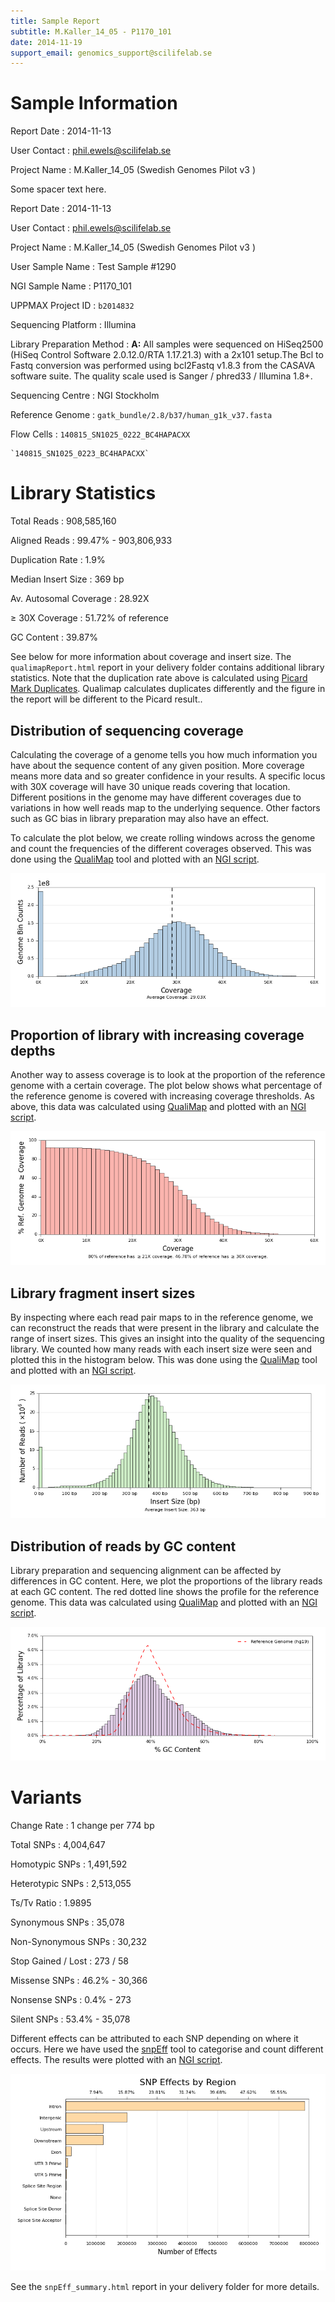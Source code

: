 ```yaml
---
title: Sample Report
subtitle: M.Kaller_14_05 - P1170_101
date: 2014-11-19
support_email: genomics_support@scilifelab.se
---
```


# Sample Information

Report Date
:   2014-11-13

User Contact
:   phil.ewels@scilifelab.se

Project Name
:   M.Kaller_14_05 (Swedish Genomes Pilot v3 )


Some spacer text here. 

Report Date
:   2014-11-13

User Contact
:   phil.ewels@scilifelab.se

Project Name
:   M.Kaller_14_05 (Swedish Genomes Pilot v3 )

User Sample Name
:   Test Sample #1290

NGI Sample Name
:   P1170_101

UPPMAX Project ID
:   `b2014832`

Sequencing Platform
:   Illumina

Library Preparation Method
:   **A:** All samples were sequenced on HiSeq2500 (HiSeq Control Software
    2.0.12.0/RTA 1.17.21.3) with a 2x101 setup.The Bcl to Fastq conversion was
    performed using bcl2Fastq v1.8.3 from the CASAVA software suite. The
    quality scale used is Sanger / phred33 / Illumina 1.8+.

Sequencing Centre
:   NGI Stockholm

Reference Genome
:   `gatk_bundle/2.8/b37/human_g1k_v37.fasta`

Flow Cells
:   `140815_SN1025_0222_BC4HAPACXX`

    `140815_SN1025_0223_BC4HAPACXX`


# Library Statistics

Total Reads
:   908,585,160

Aligned Reads
:   99.47% -  903,806,933

Duplication Rate
:   1.9%

Median Insert Size
:   369 bp

Av. Autosomal Coverage
:   28.92X

&ge; 30X Coverage
:   51.72% of reference

GC Content
:   39.87%

See below for more information about coverage and insert size. The
`qualimapReport.html` report in your delivery folder contains additional library
statistics. Note that the duplication rate above is calculated using
[Picard Mark Duplicates](http://broadinstitute.github.io/picard/command-line-overview.html#MarkDuplicates).
Qualimap calculates duplicates differently and the figure in
the report will be different to the Picard result..

## Distribution of sequencing coverage
Calculating the coverage of a genome tells you how much information you have
about the sequence content of any given position. More coverage means more data
and so greater confidence in your results. A specific locus with 30X coverage
will have 30 unique reads covering that location. Different positions in the
genome may have different coverages due to variations in how well reads map to
the underlying sequence. Other factors such as GC bias in library preparation
may also have an effect.

To calculate the plot below, we create rolling windows across the genome and
count the frequencies of the different coverages observed. This was done using
the [QualiMap](http://qualimap.bioinfo.cipf.es/) tool and plotted with an
[NGI script](https://github.com/SciLifeLab/visualizations).

![Sequencing Coverage](plots/qualimap_coverage.png)

## Proportion of library with increasing coverage depths
Another way to assess coverage is to look at the proportion of the reference
genome with a certain coverage. The plot below shows what percentage of the
reference genome is covered with increasing coverage thresholds. As above, this
data was calculated using [QualiMap](http://qualimap.bioinfo.cipf.es/) and plotted
with an [NGI script](https://github.com/SciLifeLab/visualizations).

![Genome Fractional Coverage](plots/genome_fraction.png)

## Library fragment insert sizes
By inspecting where each read pair maps to in the reference genome, we can
reconstruct the reads that were present in the library and calculate the range
of insert sizes. This gives an insight into the quality of the sequencing
library. We counted how many reads with each insert size were seen and plotted
this in the histogram below. This was done using the
[QualiMap](http://qualimap.bioinfo.cipf.es/) tool and plotted with an
[NGI script](https://github.com/SciLifeLab/visualizations).

![Insert Sizes](plots/qualimap_insertsize.png)

## Distribution of reads by GC content
Library preparation and sequencing alignment can be affected by differences in
GC content. Here, we plot the proportions of the library reads at each GC
content. The red dotted line shows the profile for the reference genome. 
This data was calculated using [QualiMap](http://qualimap.bioinfo.cipf.es/)
and plotted with an [NGI script](https://github.com/SciLifeLab/visualizations).

![GC Content Distribution](plots/gc_distribution.png)

# Variants

Change Rate
:   1 change per 774 bp

Total SNPs
:   4,004,647

Homotypic SNPs
:   1,491,592

Heterotypic SNPs
:   2,513,055

Ts/Tv Ratio
:   1.9895

Synonymous SNPs
:   35,078

Non-Synonymous SNPs
:   30,232

Stop Gained / Lost
:   273 / 58

Missense SNPs
:   46.2%  -  30,366

Nonsense SNPs
:   0.4%  -  273

Silent SNPs
:   53.4%  -  35,078

Different effects can be attributed to each SNP depending on where it occurs.
Here we have used the [snpEff](http://snpeff.sourceforge.net/) tool to
categorise and count different effects. The results were plotted with an
[NGI script](https://github.com/SciLifeLab/visualizations).

![Insert Sizes](plots/snpEff_effect_regions.png)

See the `snpEff_summary.html` report in your delivery folder for more details.





